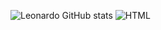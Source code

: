 
<!--
**leojfreitas/leojfreitas** is a ✨ _special_ ✨ repository because its `README.md` (this file) appears on your GitHub profile.

Here are some ideas to get you started:

- 🔭 I’m currently working on ...
- 🌱 I’m currently learning ...
- 👯 I’m looking to collaborate on ...
- 🤔 I’m looking for help with ...
- 💬 Ask me about ...
- 📫 How to reach me: ...
- 😄 Pronouns: ...
- ⚡ Fun fact: ...
-->
![Leonardo GitHub stats](https://github-readme-stats.vercel.app/api?username=leojfreitas&show_icons=true&theme=radical)
![HTML](https://img.shields.io/badge/HTML5-E34F26?style=for-the-badge&logo=html5&logoColor=white)

